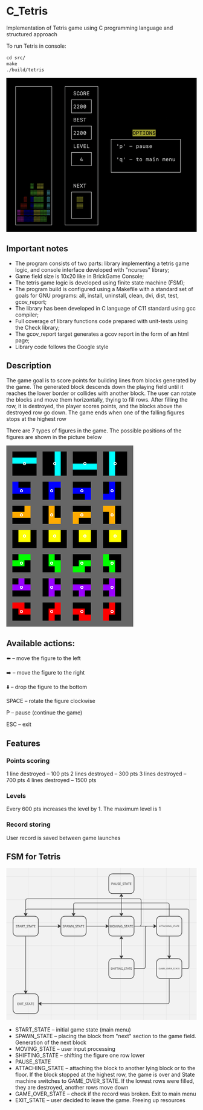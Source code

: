 # C_Tetris

Implementation of Tetris game using C programming language and structured approach

To run Tetris in console:

```
cd src/
make
./build/tetris
```

![BrickGameConsole](img/tetr.png)

## Important notes

- The program consists of two parts: library implementing a tetris game logic, and console interface developed with "ncurses" library;
- Game field size is 10x20 like in BrickGame Console;
- The tetris game logic is developed using finite state machine (FSM);
- The program build is configured using a Makefile with a standard set of goals for GNU programs: all, install, uninstall, clean, dvi, dist, test, gcov_report;
- The library has been developed in C language of C11 standard using gcc compiler;
- Full coverage of library functions code prepared with unit-tests using the Check library;
- The gcov_report target generates a gcov report in the form of an html page;
- Library code follows the Google style

## Description

The game goal is to score points for building lines from blocks generated by the game. The generated block descends down the playing field until it reaches the lower border or collides with another block. The user can rotate the blocks and move them horizontally, thying to fill rows. After filling the row, it is destroyed, the player scores points, and the blocks above the destroyed row go down. The game ends when one of the falling figures stops at the highest row

There are 7 types of figures in the game. The possible positions of the figures are shown in the picture below

![TetrisFigures](img/SRS-pieces.png)

## Available actions:

⬅️ – move the figure to the left

➡️ – move the figure to the right

⬇️ – drop the figure to the bottom

SPACE – rotate the figure clockwise

P – pause (continue the game)

ESC – exit

## Features

### Points scoring

1 line destroyed – 100 pts
2 lines destroyed – 300 pts
3 lines destroyed – 700 pts
4 lines destroyed – 1500 pts

### Levels

Every 600 pts increases the level by 1. The maximum level is 1


### Record storing

User record is saved between game launches


## FSM for Tetris

![TetrisFSM](img/fsm.png)

- START_STATE – initial game state (main menu)
- SPAWN_STATE – placing the block from "next" section to the game field. Generation of the next block
- MOVING_STATE – user input processing
- SHIFTING_STATE – shifting the figure one row lower
- PAUSE_STATE
- ATTACHING_STATE – attaching the block to another lying block or to the floor. If the block stopped at the highest row, the game is over and State machine switches to GAME_OVER_STATE. If the lowest rows were filled, they are destroyed, another rows move down
- GAME_OVER_STATE – check if the record was broken. Exit to main menu
- EXIT_STATE – user decided to leave the game. Freeing up resources 

